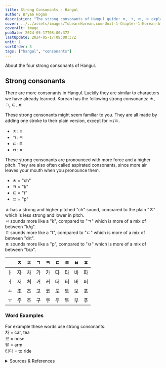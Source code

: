 ```yaml
---
title: Strong Consonants - Hangul
author: Bryan Hogan
description: "The strong consonants of Hangul guide: ㅊ, ㅋ, ㅌ, ㅍ explanation and pronunciation"
cover: ../../assets/images/ToLearnKorean.com-Unit-1-Chapter-1-Korean-Alphabet-Cover.png
coverAlt: image
pubDate: 2024-05-17T08:00:37Z
lastUpdate: 2024-05-17T08:00:37Z
unit: 1
sortOrder: 3
tags: ["hangul", "consonants"]
---
```


About the four strong consonants of Hangul.

## Strong consonants
There are more consonants in Hangul. Luckily they are similar to characters we have already learned. Korean has the following strong consonants: ㅊ, ㅋ, ㅌ, ㅍ

These strong consonants might seem familiar to you. They are all made by adding one stroke to their plain version, except for ㅂ/ㅍ.
- ㅈ: ㅊ
- ㄱ: ㅋ
- ㄷ: ㅌ
- ㅂ: ㅍ

These strong consonants are pronounced with more force and a higher pitch. They are also often called aspirated consonants, since more air leaves your mouth when you pronounce them.

- ㅊ = "ch"
- ㅋ = "k"
- ㅌ = "t"
- ㅍ = "p"

ㅊ has a strong and higher pitched "ch" sound, compared to the plain "ㅈ" which is less strong and lower in pitch.  
ㅋ sounds more like a "k", compared to "ㄱ" which is more of a mix of between "k/g".  
ㅌ sounds more like a "t", compared to "ㄷ" which is more of a mix of between "d/t".  
ㅍ sounds more like a "p", compared to "ㅂ" which is more of a mix of between "b/p".  

|     | ㅈ   | ㅊ   | ㄱ   | ㅋ   | ㄷ   | ㅌ   | ㅂ   | ㅍ   |
| --- | --- | --- | --- | --- | --- | --- | --- | --- |
| ㅏ   | 자   | 차   | 가   | 카   | 다   | 타   | 바   | 파   |
| ㅓ   | 저   | 처   | 거   | 커   | 더   | 터   | 버   | 퍼   |
| ㅗ   | 조   | 초   | 고   | 코   | 도   | 토   | 보   | 포   |
| ㅜ   | 주   | 추   | 구   | 쿠   | 두   | 투   | 부   | 푸   |

### Word Examples
 For example these words use strong consonants:  
 차 = car, tea  
 코 = nose  
 팔 = arm  
 타다 = to ride  

 <details><summary>Sources & References</summary>

- [Korean Consonants – Letters of the Alphabet (Hangul 한글) by 90daykorean](https://www.90daykorean.com/korean-consonants/)

</details>